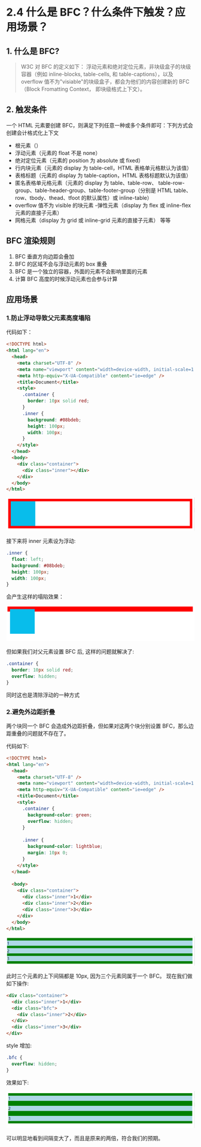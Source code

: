 # 2.4 什么是 BFC？什么条件下触发？应用场景？

## 1. 什么是 BFC?

> W3C 对 BFC 的定义如下： 浮动元素和绝对定位元素，非块级盒子的块级容器（例如 inline-blocks, table-cells, 和 table-captions），以及 overflow 值不为"visiable"的块级盒子，都会为他们的内容创建新的 BFC（Block Fromatting Context， 即块级格式上下文）。

## 2. 触发条件

一个 HTML 元素要创建 BFC，则满足下列任意一种或多个条件即可：下列方式会创建会计格式化上下文

- 根元素（）
- 浮动元素（元素的 float 不是 none）
- 绝对定位元素（元素的 position 为 absolute 或 fixed）
- 行内块元素（元素的 display 为 table-cell，HTML 表格单元格默认为该值）
- 表格标题（元素的 display 为 table-caption，HTML 表格标题默认为该值）
- 匿名表格单元格元素（元素的 display 为 table、table-row、 table-row-group、table-header-group、table-footer-group（分别是 HTML table、row、tbody、thead、tfoot 的默认属性）或 inline-table）
- overflow 值不为 visible 的块元素 -弹性元素（display 为 flex 或 inline-flex 元素的直接子元素）
- 网格元素（display 为 grid 或 inline-grid 元素的直接子元素） 等等

## BFC 渲染规则

1. BFC 垂直方向边距会叠加
2. BFC 的区域不会与浮动元素的 box 重叠
3. BFC 是一个独立的容器，外面的元素不会影响里面的元素
4. 计算 BFC 高度的时候浮动元素也会参与计算

## 应用场景

### 1.防止浮动导致父元素高度塌陷

代码如下：

```html
<!DOCTYPE html>
<html lang="en">
  <head>
    <meta charset="UTF-8" />
    <meta name="viewport" content="width=device-width, initial-scale=1.0" />
    <meta http-equiv="X-UA-Compatible" content="ie=edge" />
    <title>Document</title>
    <style>
      .container {
        border: 10px solid red;
      }
      .inner {
        background: #08bdeb;
        height: 100px;
        width: 100px;
      }
    </style>
  </head>
  <body>
    <div class="container">
      <div class="inner"></div>
    </div>
  </body>
</html>
```

![Alt text](./1.png)

接下来将 inner 元素设为浮动:

```css
.inner {
  float: left;
  background: #08bdeb;
  height: 100px;
  width: 100px;
}
```

会产生这样的塌陷效果：

![Alt text](./2.png)

但如果我们对父元素设置 BFC 后, 这样的问题就解决了:

```css
.container {
  border: 10px solid red;
  overflow: hidden;
}
```

同时这也是清除浮动的一种方式

### 2.避免外边距折叠

两个块同一个 BFC 会造成外边距折叠，但如果对这两个块分别设置 BFC，那么边距重叠的问题就不存在了。

代码如下:

```html
<!DOCTYPE html>
<html lang="en">
  <head>
    <meta charset="UTF-8" />
    <meta name="viewport" content="width=device-width, initial-scale=1.0" />
    <meta http-equiv="X-UA-Compatible" content="ie=edge" />
    <title>Document</title>
    <style>
      .container {
        background-color: green;
        overflow: hidden;
      }

      .inner {
        background-color: lightblue;
        margin: 10px 0;
      }
    </style>
  </head>

  <body>
    <div class="container">
      <div class="inner">1</div>
      <div class="inner">2</div>
      <div class="inner">3</div>
    </div>
  </body>
</html>
```

![Alt text](./3.png)

此时三个元素的上下间隔都是 10px, 因为三个元素同属于一个 BFC。 现在我们做如下操作:

```html
<div class="container">
  <div class="inner">1</div>
  <div class="bfc">
    <div class="inner">2</div>
  </div>
  <div class="inner">3</div>
</div>
```

style 增加:

```css
.bfc {
  overflow: hidden;
}
```

效果如下:

![Alt text](./4.png)

可以明显地看到间隔变大了，而且是原来的两倍，符合我们的预期。
